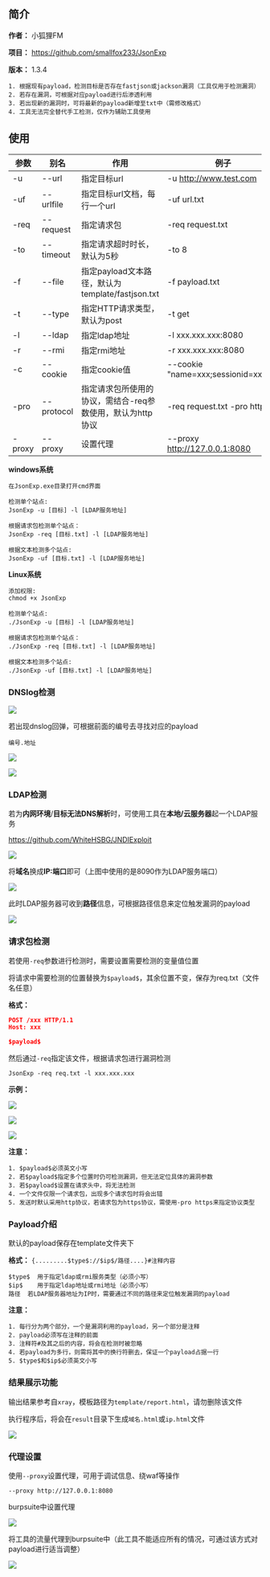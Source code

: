 ## 简介

**作者：** 小狐狸FM

**项目：** https://github.com/smallfox233/JsonExp

**版本：** 1.3.4

```
1. 根据现有payload，检测目标是否存在fastjson或jackson漏洞（工具仅用于检测漏洞）
2. 若存在漏洞，可根据对应payload进行后渗透利用
3. 若出现新的漏洞时，可将最新的payload新增至txt中（需修改格式）
4. 工具无法完全替代手工检测，仅作为辅助工具使用
```

## 使用

| 参数   | 别名       | 作用                                                       | 例子                                |
| ------ | ---------- | ---------------------------------------------------------- | ----------------------------------- |
| -u     | --url      | 指定目标url                                                | -u http://www.test.com              |
| -uf    | --urlfile  | 指定目标url文档，每行一个url                               | -uf url.txt                         |
| -req   | --request  | 指定请求包                                                 | -req request.txt                    |
| -to    | --timeout  | 指定请求超时时长，默认为5秒                                | -to 8                               |
| -f     | --file     | 指定payload文本路径，默认为template/fastjson.txt           | -f payload.txt                      |
| -t     | --type     | 指定HTTP请求类型，默认为post                               | -t get                              |
| -l     | --ldap     | 指定ldap地址                                               | -l xxx.xxx.xxx:8080                 |
| -r     | --rmi      | 指定rmi地址                                                | -r xxx.xxx.xxx:8080                 |
| -c     | --cookie   | 指定cookie值                                               | --cookie "name=xxx;sessionid=xxxxx" |
| -pro   | --protocol | 指定请求包所使用的协议，需结合-req参数使用，默认为http协议 | -req request.txt -pro https         |
| -proxy | --proxy    | 设置代理                                                   | --proxy http://127.0.0.1:8080       |

**windows系统**

```
在JsonExp.exe目录打开cmd界面

检测单个站点:
JsonExp -u [目标] -l [LDAP服务地址]

根据请求包检测单个站点：
JsonExp -req [目标.txt] -l [LDAP服务地址]

根据文本检测多个站点:
JsonExp -uf [目标.txt] -l [LDAP服务地址]
```

**Linux系统**

```
添加权限:
chmod +x JsonExp

检测单个站点:
./JsonExp -u [目标] -l [LDAP服务地址]

根据请求包检测单个站点：
./JsonExp -req [目标.txt] -l [LDAP服务地址]

根据文本检测多个站点:
./JsonExp -uf [目标.txt] -l [LDAP服务地址]
```



### DNSlog检测

![](img/1.png)

若出现dnslog回弹，可根据前面的编号去寻找对应的payload

```
编号.地址
```



![](img/2.png)

![](img/3.png)



### LDAP检测

若为**内网环境**/**目标无法DNS解析**时，可使用工具在**本地/云服务器**起一个LDAP服务

https://github.com/WhiteHSBG/JNDIExploit

![](img/4.png)

将**域名**换成**IP:端口**即可（上图中使用的是8090作为LDAP服务端口）

![](img/5.png)

此时LDAP服务器可收到**路径**信息，可根据路径信息来定位触发漏洞的payload

![](img/6.png)

### 请求包检测

若使用`-req`参数进行检测时，需要设置需要检测的变量值位置

将请求中需要检测的位置替换为`$payload$`，其余位置不变，保存为req.txt（文件名任意）

**格式：**

```json
POST /xxx HTTP/1.1
Host: xxx

$payload$
```

然后通过`-req`指定该文件，根据请求包进行漏洞检测

```
JsonExp -req req.txt -l xxx.xxx.xxx
```

**示例：**

![](img/8.png)

![](img/9.png)

![](img/10.png)

**注意：**

```
1. $payload$必须英文小写
2. 若$payload$指定多个位置时仍可检测漏洞，但无法定位具体的漏洞参数
3. 若$payload$设置在请求头中，将无法检测
4. 一个文件仅限一个请求包，出现多个请求包时将会出错
5. 发送时默认采用http协议，若请求包为https协议，需使用-pro https来指定协议类型
```



### Payload介绍

默认的payload保存在template文件夹下

**格式：** `{.........$type$://$ip$/路径....}#注释内容`

```
$type$	用于指定ldap或rmi服务类型（必须小写）
$ip$	用于指定ldap地址或rmi地址（必须小写）
路径	若LDAP服务器地址为IP时，需要通过不同的路径来定位触发漏洞的payload
```

**注意：**

```
1. 每行分为两个部分，一个是漏洞利用的payload，另一个部分是注释
2. payload必须写在注释的前面
3. 注释符#及其之后的内容，将会在检测时被忽略
4. 若payload为多行，则需将其中的换行符删去，保证一个payload占据一行
5. $type$和$ip$必须英文小写
```

### 结果展示功能

输出结果参考自`xray`，模板路径为`template/report.html`，请勿删除该文件

执行程序后，将会在`result`目录下生成`域名.html`或`ip.html`文件

![](img/7.png)

### 代理设置

使用`--proxy`设置代理，可用于调试信息、绕waf等操作

```shell
--proxy http://127.0.0.1:8080
```

burpsuite中设置代理

![](img/11.png)

将工具的流量代理到burpsuite中（此工具不能适应所有的情况，可通过该方式对payload进行适当调整）

![](img/12.png)
